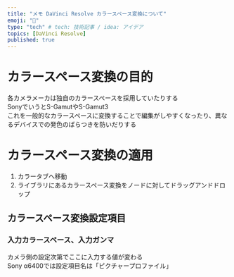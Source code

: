```yaml
---
title: "メモ DaVinci Resolve カラースペース変換について"
emoji: "🦔"
type: "tech" # tech: 技術記事 / idea: アイデア
topics: [DaVinci Resolve]
published: true
---
```


# カラースペース変換の目的
各カメラメーカは独自のカラースペースを採用していたりする  
SonyでいうとS-GamutやS-Gamut3  
これを一般的なカラースペースに変換することで編集がしやすくなったり、異なるデバイスでの発色のばらつきを防いだりする

# カラースペース変換の適用
1. カラータブへ移動
2. ライブラリにあるカラースペース変換をノードに対してドラッグアンドドロップ

## カラースペース変換設定項目
### 入力カラースペース、入力ガンマ
カメラ側の設定次第でここに入力する値が変わる  
Sony α6400では設定項目名は「ピクチャープロファイル」

